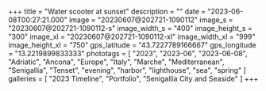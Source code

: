 +++
title = "Water scooter at sunset"
description = ""
date = "2023-06-08T00:27:21.000"
image = "20230607@202721-1090112"
image_s = "20230607@202721-1090112-s"
image_width_s = "400"
image_height_s = "300"
image_xl = "20230607@202721-1090112-xl"
image_width_xl = "999"
image_height_xl = "750"
gps_latitude = "43.7227789166667"
gps_longitude = "13.2219899833333"
phototags = [ "2023", "2023-06", "2023-06-08", "Adriatic", "Ancona", "Europe", "Italy", "Marche", "Mediterranean", "Senigallia", "Tenset", "evening", "harbor", "lighthouse", "sea", "spring" ]
galleries = [ "2023 Timeline", "Portfolio", "Senigallia City and Seaside" ]
+++
